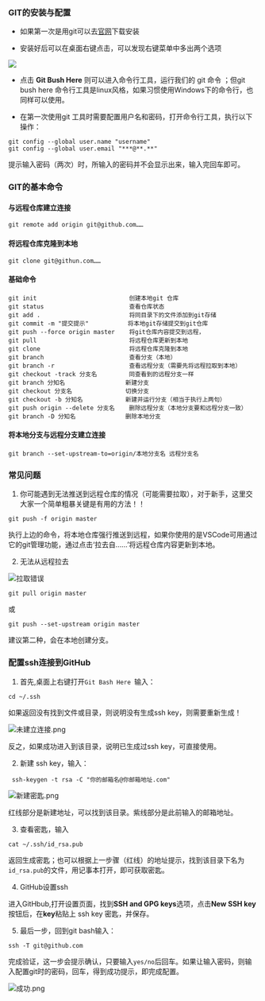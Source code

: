 ### GIT的安装与配置

- 如果第一次是用git可以去[官网](https://git-scm.com/)下载安装

- 安装好后可以在桌面右键点击，可以发现右键菜单中多出两个选项

![](https://upload-images.jianshu.io/upload_images/17728182-229c70a197d6c93e.png?imageMogr2/auto-orient/strip%7CimageView2/2/w/1240)

- 点击 **Git Bush Here** 则可以进入命令行工具，运行我们的 git 命令 ；但git bush here 命令行工具是linux风格，如果习惯使用Windows下的命令行，也同样可以使用。

- 在第一次使用git 工具时需要配置用户名和密码，打开命令行工具，执行以下操作：

```
git config --global user.name "username"
git config --global user.email "***@**.**"
```
提示输入密码（两次）时，所输入的密码并不会显示出来，输入完回车即可。

### GIT的基本命令

#### 与远程仓库建立连接

```
git remote add origin git@github.com……
```
#### 将远程仓库克隆到本地

```
git clone git@githun.com……
```
#### 基础命令

```
git init		                  创建本地git 仓库
git status   	                  查看仓库状态
git add . 		                  将同目录下的文件添加到git存储
git commit -m "提交提示"    	   将本地git存储提交到git仓库 
git push --force origin master    将git仓库内容提交到远程，
git pull	                      将远程仓库更新到本地
git clone	                      将远程仓库克隆到本地
git branch		                  查看分支（本地）
git branch -r	                  查看远程分支（需要先将远程拉取到本地）
git checkout -track 分支名         同查看到的远程分支一样
git branch 分知名		           新建分支
git checkout 分支名 		       切换分支
git checkout -b 分知名	           新建并运行分支（相当于执行上两句）
git push origin --delete 分支名    删除远程分支（本地分支要和远程分支一致）
git branch -D 分知名		       删除本地分支
```
#### 将本地分支与远程分支建立连接

```
git branch --set-upstream-to=origin/本地分支名 远程分支名
```
### 常见问题

1. 你可能遇到无法推送到远程仓库的情况（可能需要拉取），对于新手，这里交大家一个简单粗暴关键是有用的方法！！

```
git push -f origin master
```
执行上边的命令，将本地仓库强行推送到远程，如果你使用的是VSCode可用通过它的git管理功能，通过点击‘拉去自……’将远程仓库内容更新到本地。

2. 无法从远程拉去

![拉取错误](https://upload-images.jianshu.io/upload_images/17728182-3403a4b8f6398f34.png?imageMogr2/auto-orient/strip%7CimageView2/2/w/1240)
```
git pull origin master
```
或

```
git push --set-upstream origin master
```
建议第二种，会在本地创建分支。

### 配置ssh连接到GitHub

1. 首先,桌面上右键打开`Git Bash Here `输入：

```
cd ~/.ssh
```
如果返回没有找到文件或目录，则说明没有生成ssh key，则需要重新生成！

![未建立连接.png](https://upload-images.jianshu.io/upload_images/17728182-9d5cad2566fa6729.png?imageMogr2/auto-orient/strip%7CimageView2/2/w/1240)

反之，如果成功进入到该目录，说明已生成过ssh key，可直接使用。

2. 新建 ssh key，输入：

```
 ssh-keygen -t rsa -C "你的邮箱名@你邮箱地址.com"
```
![新建密匙.png](https://upload-images.jianshu.io/upload_images/17728182-2b3a7b74d7b65f8f.png?imageMogr2/auto-orient/strip%7CimageView2/2/w/1240)

红线部分是新建地址，可以找到该目录。紫线部分是此前输入的邮箱地址。

3. 查看密匙，输入

```
cat ~/.ssh/id_rsa.pub
```
返回生成密匙；也可以根据上一步骤（红线）的地址提示，找到该目录下名为`id_rsa.pub`的文件，用记事本打开，即可获取密匙。

4. GitHub设置ssh

进入GitHbub,打开设置页面，找到**SSH and GPG keys**选项，点击**New SSH key**按钮后，在**key**粘贴上 ssh key 密匙，并保存。

5. 最后一步，回到git bash输入：

```
ssh -T git@github.com
```
完成验证，这一步会提示确认，只要输入`yes/no`后回车。如果让输入密码，则输入配置git时的密码，回车，得到成功提示，即完成配置。

![成功.png](https://upload-images.jianshu.io/upload_images/17728182-c859512393c11569.png?imageMogr2/auto-orient/strip%7CimageView2/2/w/1240)